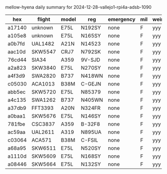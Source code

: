 mellow-hyena daily summary for 2024-12-28-vallejo1-rpi4a-adsb-1090

|hex|flight|model|reg|emergency|mil|weirdo|
|--|--|--|--|--|--|--|
|a17140|unknown|E75L|N192SY|none|F|yyy|
|a105e8|unknown|E75L|N165SY|none|F|yyy|
|a0b7fd|UAL1482|A21N|N14523|none|F|yyy|
|aac10d|SKW5547|CRJ7|N792SK|none|F|yyy|
|76cd44|SIA34|A359|9V-SJD|none|F|yyy|
|a2a823|SKW3840|E75L|N270SY|none|F|yyy|
|a4f3d9|SWA2820|B737|N418WN|none|F|yyy|
|c05030|ACA1013|B38M|C-GEJN|none|F|yyy|
|abb5ec|SKW5720|E75L|N85379|none|F|yyy|
|a4c135|SWA1262|B737|N405WN|none|F|yyy|
|a37db9|FFT3393|A20N|N324FR|none|F|yyy|
|a0baa1|SKW5676|E75L|N146SY|none|F|yyy|
|781fbe|CSC3837|A359|B-32F8|none|F|yyy|
|ac59aa|UAL2611|A319|N895UA|none|F|yyy|
|c03064|ACA571|B38M|C-FSIL|none|F|yyy|
|a68a95|SKW6511|E75L|N520SY|none|F|yyy|
|a1110d|SKW5609|E75L|N168SY|none|F|yyy|
|a08446|SKW5664|E75L|N132SY|none|F|yyy|
